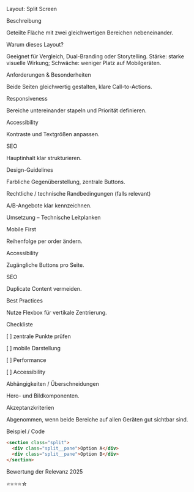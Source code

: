 Layout: Split Screen

Beschreibung

Geteilte Fläche mit zwei gleichwertigen Bereichen nebeneinander.

Warum dieses Layout?

Geeignet für Vergleich, Dual-Branding oder Storytelling. Stärke: starke visuelle Wirkung; Schwäche: weniger Platz auf Mobilgeräten.

Anforderungen & Besonderheiten

Beide Seiten gleichwertig gestalten, klare Call-to-Actions.

Responsiveness

Bereiche untereinander stapeln und Priorität definieren.

Accessibility

Kontraste und Textgrößen anpassen.

SEO

Hauptinhalt klar strukturieren.

Design-Guidelines

Farbliche Gegenüberstellung, zentrale Buttons.

Rechtliche / technische Randbedingungen (falls relevant)

A/B-Angebote klar kennzeichnen.

Umsetzung – Technische Leitplanken

Mobile First

Reihenfolge per order ändern.

Accessibility

Zugängliche Buttons pro Seite.

SEO

Duplicate Content vermeiden.

Best Practices

Nutze Flexbox für vertikale Zentrierung.

Checkliste

[ ] zentrale Punkte prüfen

[ ] mobile Darstellung

[ ] Performance

[ ] Accessibility

Abhängigkeiten / Überschneidungen

Hero- und Bildkomponenten.

Akzeptanzkriterien

Abgenommen, wenn beide Bereiche auf allen Geräten gut sichtbar sind.

Beispiel / Code

```html
<section class="split">
  <div class="split__pane">Option A</div>
  <div class="split__pane">Option B</div>
</section>
```

Bewertung der Relevanz 2025

⭐⭐⭐⭐☆
